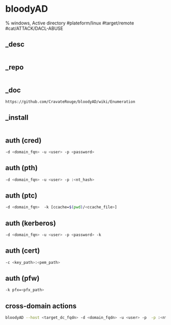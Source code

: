 # bloodyAD

% windows, Active directory
#plateform/linux #target/remote  #cat/ATTACK/DACL-ABUSE


## _desc
```
```

## _repo
```
```

## _doc
```
https://github.com/CravateRouge/bloodyAD/wiki/Enumeration

```

## _install
```
```

## auth (cred)
```bash
-d <domain_fqn> -u <user> -p <password>
```

## auth (pth)
```bash
-d <domain_fqn> -u <user> -p :<nt_hash>
```

## auth (ptc)
```bash
-d <domain_fqn>  -k [ccache=$(pwd)/<ccache_file>]
```

## auth (kerberos)
```bash
-d <domain_fqn> -u <user> -p <password> -k
```

## auth (cert)
```bash
-c <key_path>:<pem_path>
```

## auth (pfw)
```bash
-k pfx=<pfx_path>
```

## cross-domain actions
```bash
bloodyAD --host <target_dc_fqdn> -d <domain_fqdn> -u <user> -p  -p :<nt_hash>
```
